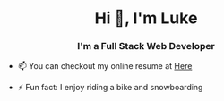 <h1 align="center">Hi 👋, I'm Luke</h1>
<h3 align="center">I'm a Full Stack Web Developer</h3>

- 📫 You can checkout my online resume at [Here](https://lukeshin3022.github.io/creative_luke/)

- ⚡ Fun fact: I enjoy riding a bike and snowboarding

<!--
**LukeShin3022/LukeShin3022** is a ✨ _special_ ✨ repository because its `README.md` (this file) appears on your GitHub profile.

Here are some ideas to get you started:

- 🔭 I’m currently working on ...
- 🌱 I’m currently learning ...
- 👯 I’m looking to collaborate on ...
- 🤔 I’m looking for help with ...
- 💬 Ask me about ...
- 📫 How to reach me: ...
- 😄 Pronouns: ...
- ⚡ Fun fact: ...
-->
